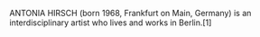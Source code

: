 ANTONIA HIRSCH (born 1968, Frankfurt on Main, Germany) is an interdisciplinary artist who lives and works in Berlin.[1]
